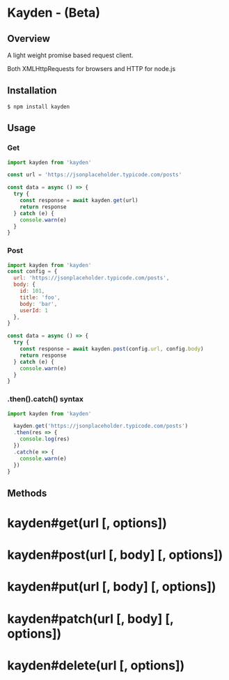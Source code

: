 # Kayden - (Beta)

## Overview

A light weight promise based request client.

Both XMLHttpRequests for browsers and HTTP for node.js

## Installation

```
$ npm install kayden
```

## Usage

### Get

```javascript
import kayden from 'kayden'

const url = 'https://jsonplaceholder.typicode.com/posts'

const data = async () => {
  try {
    const response = await kayden.get(url)
    return response
  } catch (e) {
    console.warn(e)
  }
}
```

### Post

```javascript
import kayden from 'kayden'
const config = {
  url: 'https://jsonplaceholder.typicode.com/posts',
  body: {
    id: 101,
    title: 'foo',
    body: 'bar',
    userId: 1
  },
}

const data = async () => {
  try {
    const response = await kayden.post(config.url, config.body)
    return response
  } catch (e) {
    console.warn(e)
  }
}

```
### .then().catch() syntax

```javascript
import kayden from 'kayden'

  kayden.get('https://jsonplaceholder.typicode.com/posts')
  .then(res => {
    console.log(res)
  })
  .catch(e => {
    console.warn(e)
  })
}

```

## Methods

# kayden#get(url [, options])

# kayden#post(url [, body] [, options])

# kayden#put(url [, body] [, options])

# kayden#patch(url [, body] [, options])

# kayden#delete(url [, options])
